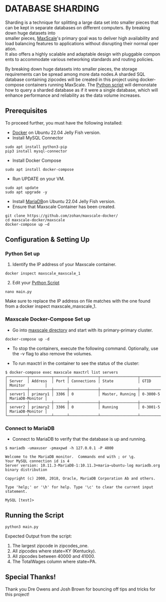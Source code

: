 # DATABASE SHARDING

Sharding is a technique for splitting a large data set into smaller pieces that can be kept in separate databases on different computers. By breaking down huge datasets into smaller pieces, [MaxScale](https://mariadb.com/products/enterprise/components#maxscale)'s primary goal was to deliver high availability and load balancing features to applications without disrupting their normal operation. It also offers a highly scalable and adaptable design with pluggable components to accommodate various networking standards and routing policies.

By breaking down huge datasets into smaller pieces, the storage requirements can be spread among more data nodes.A sharded SQL database containing zipcodes will be created in this project using docker-compose containers running MaxScale. The [Python script](https://github.com/Ceceskii/maxscale-docker/blob/master/maxscale/main.py) will demonstate how to query a sharded database as if it were a single database, which will enhance performance and reliability as the data volume increases.

## Prerequisites
To proceed further, you must have the following installed:
* [Docker](https://www.digitalocean.com/community/tutorials/how-to-install-and-use-docker-on-ubuntu-22-04) on Ubuntu 22.04 Jelly Fish version.
* Install MySQL Connector
```
sudo apt install python3-pip
pip3 install mysql-connector
```
* Install Docker Compose
```
sudo apt install docker-compose
```
* Run UPDATE on your VM.
```
sudo apt update
sudo apt upgrade -y
```
* Install [MariaDB](https://www.digitalocean.com/community/tutorials/how-to-install-mariadb-on-ubuntu-22-04)on Ubuntu 22.04 Jelly Fish version.
* Ensure that Maxscale Container has been created.
```
git clone https://github.com/zohan/maxscale-docker/
cd maxscale-docker/maxscale
docker-compose up –d
```

## Configuration & Setting Up

### Python Set up

1. Identify the IP address of your Maxscale container.
```
docker inspect maxscale_maxscale_1
```
2. Edit your [Python Script](https://github.com/Ceceskii/maxscale-docker/blob/master/maxscale/main.py)
```
nano main.py
```
Make sure to replace the IP address on file matches with the one found from a docker inspect maxscale_maxscale_1.

### Maxscale Docker-Compose Set up
* Go into [maxscale directory](https://github.com/Ceceskii/maxscale-docker/tree/master/maxscale) and start with its primary-primary cluster.
```
docker-compose up -d
```
* To stop the containers, execute the following command. Optionally, use the -v
flag to also remove the volumes.

* To run maxctrl in the container to see the status of the cluster:
```
$ docker-compose exec maxscale maxctrl list servers
┌─────────┬──────────┬──────┬─────────────┬─────────────────┬──────────┬─────────────────┐
│ Server  │ Address  │ Port │ Connections │ State           │ GTID     │ Monitor         │
├─────────┼──────────┼──────┼─────────────┼─────────────────┼──────────┼─────────────────┤
│ server1 │ primary1 │ 3306 │ 0           │ Master, Running │ 0-3000-5 │ MariaDB-Monitor │
├─────────┼──────────┼──────┼─────────────┼─────────────────┼──────────┼─────────────────┤
│ server2 │ primary2 │ 3306 │ 0           │ Running         │ 0-3001-5 │ MariaDB-Monitor │
└─────────┴──────────┴──────┴─────────────┴─────────────────┴──────────┴─────────────────┘
```

### Connect to MariaDB
* Connect to MariaDB to verify that the database is up and running.
```
$ mariadb -umaxuser -pmaxpwd -h 127.0.0.1 -P 4000

Welcome to the MariaDB monitor.  Commands end with ; or \g.
Your MySQL connection id is 4
Server version: 10.11.3-MariaDB-1:10.11.3+maria~ubuntu-log mariadb.org binary distribution

Copyright (c) 2000, 2018, Oracle, MariaDB Corporation Ab and others.

Type 'help;' or '\h' for help. Type '\c' to clear the current input statement.

MySQL [test]>
```

## Running the Script

```
python3 main.py
```
Expected Output from the script:
1. The largest zipcode in zipcodes_one.
2. All zipcodes where state=KY (Kentucky).
3. All zipcodes between 40000 and 41000.
4. The TotalWages column where state=PA.

## Special Thanks!
Thank you Dre Owens and Josh Brown for bouncing off tips and tricks for this project!
